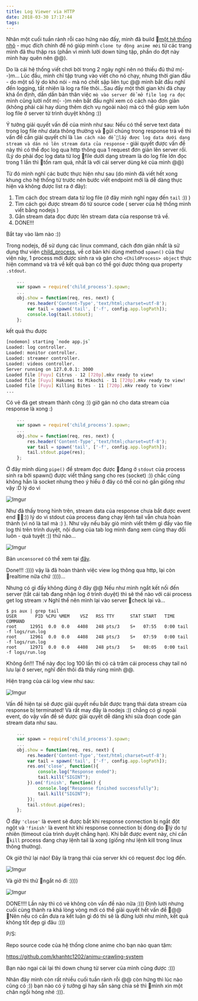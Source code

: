 ```yaml
---
title: Log Viewer via HTTP
date: 2018-03-30 17:17:44
tags:
---
```


Nhân một cuối tuần rảnh rỗi cao hứng nào đấy, mình đã build [một hệ thống nhỏ](http://fromnoobstogeeks.com:7001/videos) - mục đích chính để nó giúp mình `clone tự động anime mới` từ các trang mình đã thu thập rss (phần vì mình lười down từng tập, phần do đợt này mình hay quên nên @@). 

Do là cái hệ thống viết chơi bời trong 2 ngày nghỉ nên nó thiếu đủ thứ m(- -)m... Lúc đầu, mình chỉ tập trung vào viết cho nó chạy, nhưng thời gian đầu - do một số lý do khó nói - mà nó chết sập liên tục @@ mình bắt đầu nghĩ đến logging, tất nhiên là log ra file thôi...Sau đấy một thời gian khi đã chạy khá ổn định, dần dần bản thân việc `mò vào server để mở file log ra đọc` mình cũng lười nốt m(- -)m nên bắt đầu nghĩ xem có cách nào đơn giản (không phải cài hay dùng thêm dịch vụ ngoài nào) mà có thể giúp xem luôn log file ở server từ trình duyệt không :)) 

Ý tưởng giải quyết vấn đề của mình như sau: Nếu có thể serve text data trong log file như data thông thường và gửi chúng trong response trả về thì vấn đề cần giải quyết chỉ là `làm cách nào để lấy được log data dưới dạng stream và dán nó lên stream data của response` - giải quyết được vấn đề này thì có thể đọc log qua http thông qua 1 request đơn giản lên server rồi. (Lý do phải đọc log data từ log file dưới dạng stream là do log file lớn đọc trong 1 lần thì tốn ram quá, nhất là với cái server dùng ké của mình @@)

Từ đó mình nghĩ các bước thực hiện như sau (do mình đã viết hết xong khung cho hệ thống từ trước nên bước viết endpoint mới là dễ dàng thực hiện và không được list ra ở đây):
1. Tìm cách đọc stream data từ log file (ở đây mình nghĩ ngay đến `tail` :)) )
2. Tìm cách gọi được stream đó từ source code ( server của hệ thống mình viết bằng nodejs )
3. Gắn stream data đọc được lên stream data của response trả về.
4. DONE!!!

Bắt tay vào làm nào :))

Trong nodejs, để sử dụng các linux command, cách đơn giản nhất là sử dụng thư viện [child_process](https://nodejs.org/api/child_process.html), về cơ bản khi dùng method `spawn()` của thư viện này, 1 process mới được sinh ra và gán cho `<ChildProcess> object` thực hiện command và trả về kết quả bạn có thể gọi được thông qua property `.stdout`.

```javascript
    ...
    var spawn = require('child_process').spawn;
    ...
    obj.show = function(req, res, next) {
        res.header('Content-Type','text/html;charset=utf-8');
        var tail = spawn('tail', ['-f', config.app.logPath]);
        console.log(tail.stdout);
    };
```

kết quả thu được 

```bash
[nodemon] starting `node app.js`
Loaded: log controller.
Loaded: monitor controller.
Loaded: streamer controller.
Loaded: videos controller.
Server running on 127.0.0.1: 3000
Loaded file [Fuyu] Citrus - 12 [720p].mkv ready to view!
Loaded file [Fuyu] Hakumei to Mikochi - 11 [720p].mkv ready to view!
Loaded file [Fuyu] Killing Bites - 11 [720p].mkv ready to view!
...
```

Có vẻ đã get stream thành công :)) giờ gán nó cho data stream của response là xong :)

```javascript
    ...
    var spawn = require('child_process').spawn;
    ...
    obj.show = function(req, res, next) {
        res.header('Content-Type','text/html;charset=utf-8');
        var tail = spawn('tail', ['-f', config.app.logPath]);
        tail.stdout.pipe(res);
    };
```

Ở đây mình dùng `pipe()` để stream đọc được đang ở `stdout` của process sinh ra bởi spawn() được viết thẳng sang cho res (socket) :)) chắc cũng không hẳn là socket nhưng theo ý hiểu ở đây có thể coi nó gần giống như vậy :D lý do vì

![Imgur](https://i.imgur.com/LucItFe.png?1)

Như đã thấy trong hình trên, stream data của response chưa bắt được event end :)) lý do vì stdout của process đang chạy lệnh tail vẫn chưa hoàn thành (vì nó là tail mà :) ). Như vậy nếu bây giò mình viết thêm gì đấy vào file log thì trên trình duyệt, nội dung của tab log mình đang xem cũng thay đổi luôn - quá tuyệt :)) thử nào...

![Imgur](https://media.giphy.com/media/cm1SRZW8XOEGFZNy8V/giphy.gif)

Bản `uncensored` có thể xem tại [đây](https://youtu.be/41XIFcZKfEU).

Done!!! :)))) vậy là đã hoàn thành việc view log thông qua http, lại còn realtime nữa chứ :))))...

Nhưng có gì đấy không đúng ở đây @@ Nếu như mình ngắt kết nối đến server (tắt cái tab đang nhận log ở trình duyệt) thì sẽ thế nào với cái process get log stream :v
Nghĩ thế nên mình lại vào server check lại và...

```shell
$ ps aux | grep tail
USER       PID %CPU %MEM    VSZ   RSS TTY      STAT START   TIME COMMAND
root     12951  0.0  0.0   4408   248 pts/3    S+   07:55   0:00 tail -f logs/run.log
root     12961  0.0  0.0   4408   248 pts/3    S+   07:59   0:00 tail -f logs/run.log
root     12971  0.0  0.0   4408   248 pts/3    S+   08:05   0:00 tail -f logs/run.log
```

Không ổn!!! Thế này đọc log 100 lần thì có cả trăm cái process chạy tail nó lưu lại ở server, nghĩ đến thôi đã thấy rùng mình @@.

Hiện trạng của cái log view như sau:

![Imgur](https://i.imgur.com/vJbERcj.jpg)

Vấn đề hiện tại sẽ được giải quyết nếu bắt được trạng thái data stream của response bị terminated! Và rất may đây là nodejs :)) chẳng có gì ngoài event, do vậy vấn đề sẽ được giải quyết dễ dàng khi sửa đoạn code gán stream data như sau.

```javascript
    ...
    var spawn = require('child_process').spawn;
    ...
    obj.show = function(req, res, next) {
        res.header('Content-Type','text/html;charset=utf-8');
        var tail = spawn('tail', ['-f', config.app.logPath]);
        res.on('close', function(){
            console.log("Response ended");
            tail.kill("SIGINT");
        }).on('finish', function() {
            console.log("Response finished successfully");
            tail.kill("SIGINT");
        });
        tail.stdout.pipe(res);
    };
```

Ở đây `'close'` là event sẽ được bắt khi response connection bị ngắt đột ngột và `'finish'` là event hit khi response connection bị đóng do lý do tự nhiên (timeout của trình duyệt chẳng hạn). Khi bắt được event này, chỉ cần `kill` process đang chạy lệnh tail là xong (giống như lệnh kill trong linux thông thường).

Ok giờ thử lại nào! Đây là trạng thái của server khi có request đọc log đến.

![Imgur](https://i.imgur.com/oxoyhf4.png)

Và giờ thì thử ngắt nó đi :))))

![Imgur](https://i.imgur.com/pkxmpfI.png)

DONE!!!! Lần này thì có vẻ không còn vấn đề nào nữa :)))
Định lười nhưng cuối cùng thành ra khá lòng vòng mới có thể giải quyết hết vấn đề @@ Nên nếu có cần đưa ra kết luận gì đó thì sẽ là đừng lười như mình, kết quả không tốt đẹp gì đâu :)))

P/S:

Repo source code của hệ thống clone anime cho bạn nào quan tâm:

https://github.com/khanhtc1202/animu-crawling-system

Bạn nào ngại cài lại thì down chung từ server của mình cũng được :))) 

Nhân đây mình còn rất nhiều cuối tuần rảnh rỗi @@ còn hứng thì lúc nào cũng có :)) bạn nào có ý tưởng gì hay sẵn sàng chia sẻ thì mình xin một chân ngồi hóng nhé :))).
